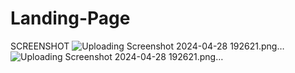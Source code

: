 # Landing-Page
SCREENSHOT
![Uploading Screenshot 2024-04-28 192621.png…]()
![Uploading Screenshot 2024-04-28 192621.png…]()
